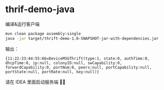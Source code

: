 # thrif-demo-java

编译&运行客户端
```bash
mvn clean package assembly:single
java -jar target/thrift-demo-1.0-SNAPSHOT-jar-with-dependencies.jar
```

输出：
```text
{11:22:33:44:55:66=DeviceMSGThrift(type:1, state:0, authTime:0, dhcpTime:0, ip:null, colonyID:null, swCapability:0, forwardCapability:0, portNum:0, peers:null, portCapability:null, portState:null, portRate:null, key:null)}
```


请在 IDEA 里面启动服务端 🤦‍♀️
